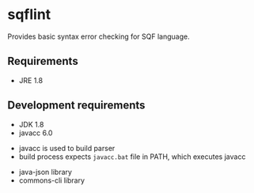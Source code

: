 # sqflint
Provides basic syntax error checking for SQF language.

## Requirements
* JRE 1.8

## Development requirements
* JDK 1.8
* javacc 6.0
 - javacc is used to build parser
 - build process expects `javacc.bat` file in PATH, which executes javacc

* java-json library
* commons-cli library
